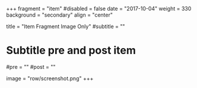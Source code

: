 +++
fragment = "item"
#disabled = false
date = "2017-10-04"
weight = 330
background = "secondary"
align = "center"

title = "Item Fragment Image Only"
#subtitle = ""

# Subtitle pre and post item
#pre = ""
#post = ""

image = "row/screenshot.png"
+++
